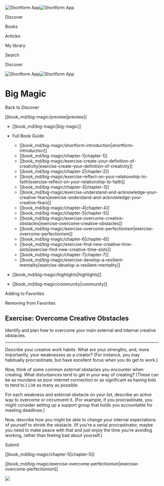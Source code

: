 ![Shortform App](/img/logo.36a2399e.svg)![Shortform App](/img/logo-dark.70c1b072.svg)

Discover

Books

Articles

My library

Search

Discover

![Shortform App](/img/logo.36a2399e.svg)![Shortform App](/img/logo-dark.70c1b072.svg)

# Big Magic

Back to Discover

[[book_md/big-magic/preview|preview]]

  * [[book_md/big-magic|big-magic]]
  * Full Book Guide

    * [[book_md/big-magic/shortform-introduction|shortform-introduction]]
    * [[book_md/big-magic/chapter-1|chapter-1]]
    * [[book_md/big-magic/exercise-create-your-definition-of-creativity|exercise-create-your-definition-of-creativity]]
    * [[book_md/big-magic/chapter-2|chapter-2]]
    * [[book_md/big-magic/exercise-reflect-on-your-relationship-to-faith|exercise-reflect-on-your-relationship-to-faith]]
    * [[book_md/big-magic/chapter-3|chapter-3]]
    * [[book_md/big-magic/exercise-understand-and-acknowledge-your-creative-fears|exercise-understand-and-acknowledge-your-creative-fears]]
    * [[book_md/big-magic/chapter-4|chapter-4]]
    * [[book_md/big-magic/chapter-5|chapter-5]]
    * [[book_md/big-magic/exercise-overcome-creative-obstacles|exercise-overcome-creative-obstacles]]
    * [[book_md/big-magic/exercise-overcome-perfectionism|exercise-overcome-perfectionism]]
    * [[book_md/big-magic/chapter-6|chapter-6]]
    * [[book_md/big-magic/exercise-find-new-creative-time-slots|exercise-find-new-creative-time-slots]]
    * [[book_md/big-magic/chapter-7|chapter-7]]
    * [[book_md/big-magic/exercise-develop-a-resilient-mentality|exercise-develop-a-resilient-mentality]]
  * [[book_md/big-magic/highlights|highlights]]
  * [[book_md/big-magic/community|community]]



Adding to Favorites 

Removing from Favorites 

## Exercise: Overcome Creative Obstacles

Identify and plan how to overcome your main external and internal creative obstacles.

* * *

Describe your creative work habits. What are your strengths, and, more importantly, your weaknesses as a creator? (For instance, you may habitually procrastinate, but have excellent focus when you do get to work.)

Now, think of some common _external_ obstacles you encounter when creating. What disturbances tend to get in your way of creating? (These can be as mundane as poor internet connection or as significant as having kids to tend to.) List as many as possible.

For each weakness and external obstacle on your list, describe an active way to overcome or circumvent it. (For example, if you procrastinate, you might consider setting up a support group that holds you accountable for meeting deadlines.)

Now, describe how you might be able to change your internal expectations of yourself to shrink the obstacle. (If you’re a serial procrastinator, maybe you need to make peace with that and just enjoy the time you’re avoiding working, rather than feeling bad about yourself.)

Submit 

[[book_md/big-magic/chapter-5|chapter-5]]

[[book_md/big-magic/exercise-overcome-perfectionism|exercise-overcome-perfectionism]]

![](https://bat.bing.com/action/0?ti=56018282&Ver=2&mid=bc802768-2f82-4313-9192-bbca20ae78e0&sid=201ffde0635411ee902411d77b750559&vid=20202bf0635411ee9ac03f2e618b0b9f&vids=0&msclkid=N&pi=0&lg=en-US&sw=800&sh=600&sc=24&nwd=1&tl=Shortform%20%7C%20Book&p=https%3A%2F%2Fwww.shortform.com%2Fapp%2Fbook%2Fbig-magic%2Fexercise-overcome-creative-obstacles&r=&lt=297&evt=pageLoad&sv=1&rn=619226)
